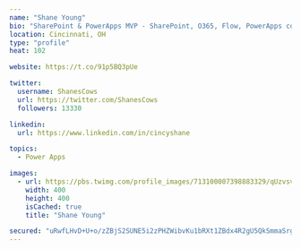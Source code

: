 ```yaml
---
name: "Shane Young"
bio: "SharePoint & PowerApps MVP - SharePoint, O365, Flow, PowerApps consulting? @PowerApps911 | Pure Snark? You found it."
location: Cincinnati, OH
type: "profile"
heat: 102

website: https://t.co/91p5BQ3pUe

twitter:
  username: ShanesCows
  url: https://twitter.com/ShanesCows
  followers: 13330

linkedin:
  url: https://www.linkedin.com/in/cincyshane

topics:
  - Power Apps

images:
  - url: https://pbs.twimg.com/profile_images/713100007398883329/qUzvsvQ3_400x400.jpg
    width: 400
    height: 400
    isCached: true
    title: "Shane Young"

secured: "uRwfLHvD+U+o/zZBjS2SUNE5i2zPHZWibvKu1bRXt1ZBdx4R2gU5QkSmmaSrgfpks/axJcXzcIh0ZXWP2Ft3OumvtAuPlfvCvY5wwnWu8g/4MWErpWpYdKSYTgcG/V4kEBk/FMTXadTIjAErXG0IrbTe7O8dlEziFH1OWMlcym85jLTPI92KtyJdvQJdOVqVs6KZI0U50BPZJiMCuPYaRpbZfDRUh9Lco5yCtwhqdF7uJH8ktYdNr7LSvQDFY7oPAy2MCAuCo2hK/ah25Gscno0sKSG24cs9dubKJ1p5eYdLsEzps5LbEtoNdAtQvFddnWel2SsFAjSWIn9aAb/TyJmLf9zG+MoIjoVi4kipzoEodOKY+jtdX/yH2PKvUpGJf/4JpYWLF5sedSAIHODuBLy2RpT4tLXLpWsiDV3AYFA=;9UwFk5+gMC2+9/0/p9WGtg=="
---
```


